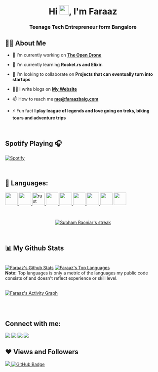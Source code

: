 <h1 align="center">Hi <img src="https://raw.githubusercontent.com/MartinHeinz/MartinHeinz/master/wave.gif" width="30px">, I'm Faraaz</h1>
<h3 align="center">Teenage Tech Entrepreneur form Bangalore</h3>


## 🙋‍♂️ About Me

- 🔭 I’m currently working on **[The Open Drone](https://theopendrone.com)**

- 🌱 I’m currently learning **Rocket.rs and Elixir.**

- 👯 I’m looking to collaborate on **Projects that can eventually turn into startups**

- 👨‍💻 I write blogs on **[My Website](https://faraazbaig.com/blog)**

- 📫 How to reach me **me@faraazbaig.com**

- ⚡ Fun fact **I play league of legends and love going on treks, biking tours and adventure trips**

<br/>

## Spotify Playing 🎧
[![Spotify](https://spotify-faraaz-baig.vercel.app/api/spotify)](https://open.spotify.com/user/o8hr9f6lbbjrpm6xp0tclspv0)

<br/>

## 🚀 Languages:

<p align="left">
    <a href="https://www.w3.org/html/" target="_blank"> <img src="https://img.icons8.com/color/48/000000/html-5.png" width="40" height="40"/> </a> 
    <a href="https://www.w3schools.com/css/" target="_blank"> <img src="https://img.icons8.com/color/48/000000/css3.png" width="40" height="40"/> </a>
    <a href="https://www.rust-lang.org" target="_blank"> <img src="https://www.rust-lang.org/logos/rust-logo-64x64.png" alt="rust" width="40" height="40"/> </a> 
  <a href="https://developer.mozilla.org/en-US/docs/Web/JavaScript" target="_blank"> <img src="https://img.icons8.com/color/48/000000/javascript.png" width="40" height="40"/> </a> 
  <a href="https://www.typescriptlang.org/" target="_blank"> <img src="https://img.icons8.com/color/48/000000/typescript.png" width="40" height="40"/> </a>
  <a href="https://kotlinlang.org" target="_blank"> <img src="https://img.icons8.com/color/48/000000/kotlin.png" width="40" height="40"/> </a>
  <a href="https://www.haskell.org" target="_blank"><img src="https://img.icons8.com/officel/80/000000/haskell.png" width="40" height="40"/> </a>
  <a href="https://www.tutorialspoint.com/unix/shell_scripting.htm" target="_blank"> <img src="https://img.icons8.com/office/80/000000/console.png" width="40" height="40"/></a>
  <a href="https://developer.apple.com/swift/" target="_blank"> <img src="https://img.icons8.com/fluent/48/000000/swift.png" width="40" height="40"/> </a>
    
</p>

<br/>

<p align="center">
    <a href="https://github.com/faraaz-baig/github-readme-streak-stats">
        <img title="🔥 Get streak stats for your profile at git.io/streak-stats" alt="Subham Raoniar's streak" src="https://github-readme-streak-stats.herokuapp.com/?user=faraaz-baig&theme=black-ice&hide_border=true&stroke=0000&background=060A0CD0"/>
    </a>
</p>

<br/>

## 📊 My Github Stats

  <br/>
    <a href="https://github.com/faraaz-baig/github-readme-stats"><img alt="Faraaz's Github Stats" src="https://github-readme-stats.vercel.app/api?username=faraaz-baig&show_icons=true&count_private=true&theme=react&hide_border=true&bg_color=0D1117" /></a>
  <a href="https://github.com/faraaz-baig/github-readme-stats"><img alt="Faraaz's Top Languages" src="https://github-readme-stats.vercel.app/api/top-langs/?username=faraaz-baig&langs_count=8&count_private=true&layout=compact&theme=react&hide_border=true&bg_color=0D1117" /></a>
  <br/>
  <b>Note:</b> Top languages is only a metric of the languages my public code consists of and doesn't reflect experience or skill level.


<br/>
<br/>

<a href="https://github.com/faraaz-baig/github-readme-activity-graph"><img alt="Faraaz's Activity Graph" src="https://activity-graph.herokuapp.com/graph?username=faraaz-baig&bg_color=0D1117&color=5BCDEC&line=5BCDEC&point=FFFFFF&hide_border=true" /></a>

<br/>
<br/>

## Connect with me:
<p align="left">

<a href = "https://www.linkedin.com/in/faraazbaig/"><img src="https://img.icons8.com/fluent/48/000000/linkedin.png"/></a>
<a href = "https://twitter.com/faraazofficial"><img src="https://img.icons8.com/fluent/48/000000/twitter.png"/></a>
<a href = "https://www.instagram.com/faraazofficial/"><img src="https://img.icons8.com/fluent/48/000000/instagram-new.png"/></a>
<a href = "https://open.spotify.com/show/1LPc8iYsIjlPdlqlZ351mt"><img src="https://img.icons8.com/fluent/48/000000/spotify.png"/></a>

</p>

## ❤ Views and Followers
<a href="https://github.com/Meghna-DAS/github-profile-views-counter">
    <img src="https://komarev.com/ghpvc/?username=faraaz-baig">
</a>
<a href="https://github.com/faraaz-baig?tab=followers"><img src="https://img.shields.io/github/followers/faraaz-baig?label=Followers&style=social" alt="GitHub Badge"></a>
